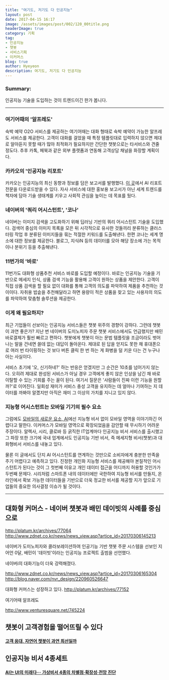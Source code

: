 ```yaml
---
title: "여기도, 저기도 다 인공지능"
layout: post
date: 2017-04-15 16:17
image: /assets/images/post/002/120_00title.png
headerImage: true
category: 기획
tag:
- 인공지능
- 챗봇
- 서비스기획
- 이커머스
blog: true
author: Hyeyeon
description: 여기도, 저기도 다 인공지능
---
```


### Summary:

인공지능 기술을 도입하는 것이 트렌드이긴 한가 봅니다.

---

### 여기어때의 '알프레도'

숙박 예약 O2O 서비스를 제공하는 여기어때는 대화 형태로 숙박 예약이 가능한 알프레도 서비스를 제공한다. 고객이 대화를 걸었을 때 특정 템플릿대로 입력하지 않으면 제대로 알아듣지 못할 때가 많아 최적화가 필요하지만 간단한 챗봇으로는 타서비스와 견줄 정도다. 추후 카톡, 페북과 같은 외부 플랫폼과 연동해 고객상담 채널을 화장할 계획이다.

### 카카오의 '인공지능 리포트'

카카오는 인공지능의 최신 동향과 정보를 담은 보고서를 발행했다. [이 곳](https://brunch.co.kr/@kakao-it/51)에서 AI 리포트 전문을 다운로드받을 수 있다. 자사 서비스에 대한 홍보용 보고서가 아닌 세계 트렌드를 책자에 담아 기술 생태계를 키우고 사회적 관심을 높이는 데 목표를 뒀다.

### 네이버의 '쿼리 어시스턴트', '코나'

네이버는 이미지 검색을 고도화하기 위해 딥러닝 기반의 쿼리 어시스턴트 기술을 도입했다. 검색어 중심의 이미지 목록을 모은 뒤 시각적으로 유사한 것들끼리 분류하는 클러스터링 작업 후 분류된 이미지들을 묶는 적절한 키워드를 도출해낸다. 한편 코나는 세계 명소에 대한 정보를 제공한다. 블로그, 지식iN 등의 데이터를 모아 해당 장소에 가는 목적이나 분위기 등을 추출해낸다.

### 11번가의 '바로'

11번가도 대화형 상품추천 서비스 바로를 도입할 예정이다. 바로는 인공지능 기술을 기반으로 메세지 인식, 상품 검색 기능을 활용해 고객이 원하는 상품을 제안한다. 고객이 직접 상품 검색을 할 필요 없이 대화를 통해 고객의 의도를 파악하여 제품을 추천하는 것이이다. 자취용 밥솥을 추천해달라고 하면 용량이 적은 상품을 찾고 있는 사용자의 의도를 파악하여 맞춤형 솔루션을 제공한다.

### 이게 왜 필요하지?

최근 기업들이 선보이는 인공지능 서비스들은 챗봇 위주의 경향이 강하다. 그런데 챗봇이 과연 좋은가? 지난 번 네이버의 도미노피자 주문 챗봇 서비스에서도 언급했지만 배민 바로결제가 훨씬 빠르고 편하다. 챗봇에게 챗봇이 아는 문법 템플릿을 조금이라도 벗어나는 말을 건네면 쓸데 없는 대답이 돌아온다. 제대로 된 답을 얻지도 못한 채 휴대폰으로 여러 번 타이핑하는 것 보다 버튼 클릭 한 번 하는 게 화병을 덜 키운 다는 건 누구나 아는 사실이다.

서비스 초기에 '오, 신기하네?' 하는 반응은 얻겠지만 그 순간은 10초를 넘어가지 않는다. 오히려 제대로 완성된 서비스가 아닐 경우 고객에게 좋지 않은 인상을 남긴 채 바로 이탈할 수 있는 기회를 주는 꼴이 된다. 여기서 질문은 '사람들이 진짜 이런 기능을 원할까?'로 이어진다. 일회성 재미가 서비스 충성 고객을 유지하는 데 얼마나 기여하는 지 데이터를 까봐야 알곘지만 아직은 재미 그 이상의 가치를 지니고 있지 않다.

### 지능형 어시스턴트는 모바일 기기의 필수 요소

그럼에도 [모바일의 새로운 요소, AI](http://slownews.kr/62896)에선 지능형 비서 없이 모바일 영역을 이야기하긴 어렵다고 말한다. 이커머스가 모바일 영역으로 확장되었음을 감안할 때 무시하기 어려운 주장이다. 알렉사, 시리, 클로바 등 굵직한 IT업계마다 인공지능 비서 서비스를 출시했고 그 파장 또한 크기에 국내 업계에서도 인공지능 기반 비서, 즉 메세지형 비서(챗봇)과 대화형비서 서비스를 내놓고 있다.

물론 이 글에서도 단지 AI 어시스턴트를 연계하는 것만으로 소비자에게 충분한 만족을 주기 어렵다고 예측하고 있다. 진정한 개인화 지능형 서비스를 제공해야 본질적인 어시스턴트가 된다는 것이 그 첫번째 이유고 개인 데이터 접근을 어디까지 허용할 것인가가 두번째 문제다. 시리처럼 스마트폰 내의 데이터에만 국한하여 지능형 비서를 만들지, 온라인에서 확보 가능한 데이터들을 기반으로 더욱 정교한 비서를 제공할 지가 앞으로 기업들의 중요한 의사결정 이슈가 될 것이다.


---


## 대화형 커머스 - 네이버 챗봇과 배민 데이빗의 사례를 중심으로

http://platum.kr/archives/77064
http://www.zdnet.co.kr/news/news_view.asp?artice_id=20170306145213

네이버가 도미노피자와 콜라보레이션하여 인공기능 기반 챗봇 주문 시스템을 선보인 지 어언 0달, 배민이 '데이빗'이라는 인공지능 프로젝트 출범을 선언했다.

네이버i의 대화기능이 더욱 강력해졌다.

http://www.zdnet.co.kr/news/news_view.asp?artice_id=20170306165304
http://blog.naver.com/nvr_design/220960526647

대화형 커머스는 성장하고 있다.
http://platum.kr/archives/77152

여기어때 알프레도

http://www.venturesquare.net/745224

## 챗봇이 고객경험을 떨어뜨릴 수 있다

#### [고객 응대, 자연어 챗봇이 과연 최선일까](http://www.zdnet.co.kr/news/news_view.asp?artice_id=20170323144736)

## 인공지능 비서 4종세트

#### [AI는 UI의 미래다··· 가상비서 4종의 차별점·확장성·전망 진단](http://www.ciokorea.com/news/33584)
